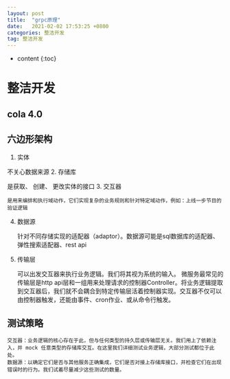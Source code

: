 ```yaml
---
layout: post
title:  "grpc原理"
date:   2021-02-02 17:53:25 +0800
categories: 整洁开发
tag: 整洁开发
---
```


* content
{:toc}

# 整洁开发
## cola 4.0
## 六边形架构
1. 实体

不关心数据来源
2. 存储库

是获取、 创建、 更改实体的接口
3. 交互器

    是用来编排和执行域动作，它们实现复杂的业务规则和针对特定域动作，例如：上线一步节目的验证逻辑

4. 数据源 

    针对不同存储实现的适配器（adaptor）。数据源可能是sql数据库的适配器、弹性搜索适配器、rest api

5. 传输层 

    可以出发交互器来执行业务逻辑。我们将其视为系统的输入。 微服务最常见的传输层是http api层和一组用来处理请求的控制器Controller。将业务逻辑提取到交互器后，我们就不会耦合到特定传输层活着控制器实现。交互器不仅可以由控制器触发，还能由事件、cron作业、或从命令行触发。
## 测试策略
    交互器：业务逻辑的核心存在于此，但与任何类型的持久层或传输层无关。我们用上了依赖注入，并 mock 任意类型的存储库交互。在这里我们详细测试业务逻辑，大部分测试都位于此处。
    数据源：以确定它们是否与其他服务正确集成，它们是否对接上存储库接口，并检查它们在出现错误时的行为。我们试着尽量减少这些测试的数量。
    

